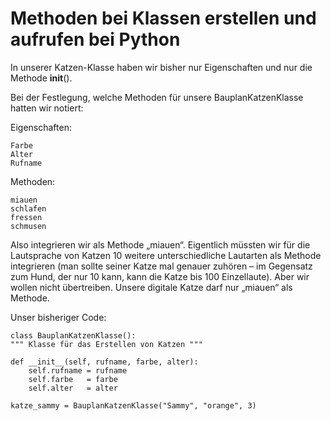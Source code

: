 # Methoden bei Klassen erstellen und aufrufen bei Python

In unserer Katzen-Klasse haben wir bisher nur Eigenschaften und nur die Methode __init__().

Bei der Festlegung, welche Methoden für unsere BauplanKatzenKlasse hatten wir notiert:

Eigenschaften:

    Farbe
    Alter
    Rufname

Methoden:

    miauen
    schlafen
    fressen
    schmusen

Also integrieren wir als Methode „miauen“. Eigentlich müssten wir für die Lautsprache von Katzen 10 weitere unterschiedliche Lautarten als Methode integrieren (man sollte seiner Katze mal genauer zuhören – im Gegensatz zum Hund, der nur 10 kann, kann die Katze bis 100 Einzellaute). Aber wir wollen nicht übertreiben. Unsere digitale Katze darf nur „miauen“ als Methode.

Unser bisheriger Code:


    class BauplanKatzenKlasse():
    """ Klasse für das Erstellen von Katzen """

    def __init__(self, rufname, farbe, alter):
        self.rufname = rufname
        self.farbe   = farbe
        self.alter   = alter
    
    katze_sammy = BauplanKatzenKlasse("Sammy", "orange", 3)

